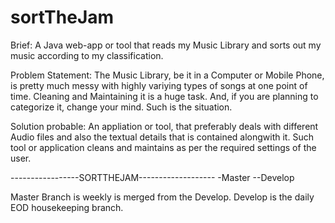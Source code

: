 # sortTheJam
Brief:
A Java web-app or tool that reads my Music Library and sorts out my music according to my classification.

Problem Statement:
The Music Library, be it in a Computer or Mobile Phone, is pretty much messy with highly variying types of songs at one point of time.
Cleaning and Maintaining it is a huge task.
And, if you are planning to categorize it, change your mind.
Such is the situation.

Solution probable:
An appliation or tool, that preferably deals with different Audio files and also the textual details that is contained alongwith it.
Such tool or application cleans and maintains as per the required settings of the user.

-----------------SORTTHEJAM-------------------
-Master
--Develop

Master Branch is weekly is merged from the Develop.
Develop is the daily EOD housekeeping branch.

